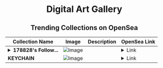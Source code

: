 <div align="center">

# Digital Art Gallery

## Trending Collections on OpenSea

| Collection Name                       | Image                                                                                     | Description                       | OpenSea Link                                                                                          |
|---------------------------------------|-------------------------------------------------------------------------------------------|-----------------------------------|--------------------------------------------------------------------------------------------------------|
| **<details><summary>178828's Follow...</summary>178828's Follower</details>** | ![Image](https://i.seadn.io/s/raw/files/19f9f090920392cc3650cbdf4361755b.png?w=500&auto=format?w=200&auto=format) |  | <details><summary>Link</summary>[178828's Follower](https://opensea.io/collection/178828-s-follower)</details> |
| **KEYCHAIN** | ![Image](https://i.seadn.io/s/raw/files/271a858feace4e5e2814d07efb307228.gif?w=500&auto=format?w=200&auto=format) |  | <details><summary>Link</summary>[KEYCHAIN](https://opensea.io/collection/keychain-4)</details> |

</div>